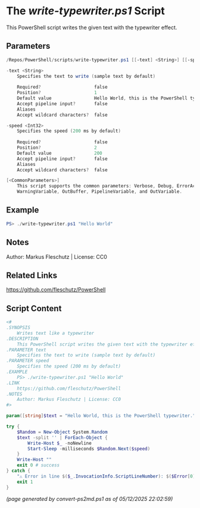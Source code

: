 The *write-typewriter.ps1* Script
===========================

This PowerShell script writes the given text with the typewriter effect.

Parameters
----------
```powershell
/Repos/PowerShell/scripts/write-typewriter.ps1 [[-text] <String>] [[-speed] <Int32>] [<CommonParameters>]

-text <String>
    Specifies the text to write (sample text by default)
    
    Required?                    false
    Position?                    1
    Default value                Hello World, this is the PowerShell typewriter.
    Accept pipeline input?       false
    Aliases                      
    Accept wildcard characters?  false

-speed <Int32>
    Specifies the speed (200 ms by default)
    
    Required?                    false
    Position?                    2
    Default value                200
    Accept pipeline input?       false
    Aliases                      
    Accept wildcard characters?  false

[<CommonParameters>]
    This script supports the common parameters: Verbose, Debug, ErrorAction, ErrorVariable, WarningAction, 
    WarningVariable, OutBuffer, PipelineVariable, and OutVariable.
```

Example
-------
```powershell
PS> ./write-typewriter.ps1 "Hello World"

```

Notes
-----
Author: Markus Fleschutz | License: CC0

Related Links
-------------
https://github.com/fleschutz/PowerShell

Script Content
--------------
```powershell
<#
.SYNOPSIS
	Writes text like a typewriter
.DESCRIPTION
	This PowerShell script writes the given text with the typewriter effect.
.PARAMETER text
	Specifies the text to write (sample text by default)
.PARAMETER speed
	Specifies the speed (200 ms by default)
.EXAMPLE
	PS> ./write-typewriter.ps1 "Hello World"
.LINK
	https://github.com/fleschutz/PowerShell
.NOTES
	Author: Markus Fleschutz | License: CC0
#>

param([string]$text = "Hello World, this is the PowerShell typewriter.", [int]$speed = 200) # in milliseconds

try {
	$Random = New-Object System.Random
	$text -split '' | ForEach-Object {
		Write-Host $_ -noNewline
		Start-Sleep -milliseconds $Random.Next($speed)
	}
	Write-Host ""
	exit 0 # success
} catch {
	"⚠️ Error in line $($_.InvocationInfo.ScriptLineNumber): $($Error[0])"
	exit 1
}
```

*(page generated by convert-ps2md.ps1 as of 05/12/2025 22:02:59)*
